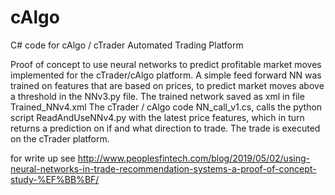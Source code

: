 # cAlgo
C# code for cAlgo / cTrader Automated Trading Platform

Proof of concept to use neural networks to predict profitable market moves implemented for the cTrader/cAlgo platform.
A simple feed forward NN was trained on features that are based on prices, to predict market moves above a threshold in the NNv3.py file. 
The trained network saved as xml in file Trained_NNv4.xml
The cTrader / cAlgo code NN_call_v1.cs, calls the python script ReadAndUseNNv4.py with the latest price features, which in turn returns a prediction on if and what direction to trade. The trade is executed on the cTrader platform.

for write up see http://www.peoplesfintech.com/blog/2019/05/02/using-neural-networks-in-trade-recommendation-systems-a-proof-of-concept-study-%EF%BB%BF/
